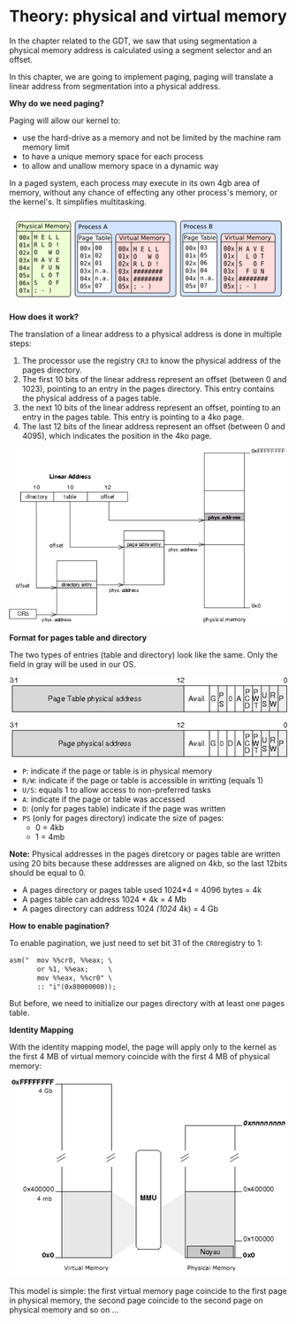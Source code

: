 # Theory: physical and virtual memory

In the chapter related to the GDT, we saw that using segmentation a physical memory address is calculated using a segment selector and an offset.

In this chapter, we are going to implement paging, paging will translate a linear address from segmentation into a physical address.

**Why do we need paging?**

Paging will allow our kernel to:

* use the hard-drive as a memory and not be limited by the machine ram memory limit
* to have a unique memory space for each process
* to allow and unallow memory space in a dynamic way

In a paged system, each process may execute in its own 4gb area of memory, without any chance of effecting any other process's memory, or the kernel's. It simplifies multitasking.

![Processes memories](.gitbook/assets/processes.png)

**How does it work?**

The translation of a linear address to a physical address is done in multiple steps:

1. The processor use the registry `CR3` to know the physical address of the pages directory.
2. The first 10 bits of the linear address represent an offset (between 0 and 1023), pointing to an entry in the pages directory. This entry contains the physical address of a pages table.
3. the next 10 bits of the linear address represent an offset, pointing to an entry in the pages table. This entry is pointing to a 4ko page.
4. The last 12 bits of the linear address represent an offset (between 0 and 4095), which indicates the position in the 4ko page.

![Address translation](.gitbook/assets/paging_memory.png)

**Format for pages table and directory**

The two types of entries (table and directory) look like the same. Only the field in gray will be used in our OS.

![Page directory entry](.gitbook/assets/page_directory_entry.png)

![Page table entry](.gitbook/assets/page_table_entry.png)

* `P`: indicate if the page or table is in physical memory
* `R/W`: indicate if the page or table is accessible in writting (equals 1)
* `U/S`: equals 1 to allow access to non-preferred tasks
* `A`: indicate if the page or table was accessed
* `D`: (only for pages table) indicate if the page was written
* `PS` (only for pages directory) indicate the size of pages:
  * 0 = 4kb
  * 1 = 4mb

**Note:** Physical addresses in the pages diretcory or pages table are written using 20 bits because these addresses are aligned on 4kb, so the last 12bits should be equal to 0.

* A pages directory or pages table used 1024\*4 = 4096 bytes = 4k
* A pages table can address 1024 \* 4k = 4 Mb
* A pages directory can address 1024 _(1024_ 4k) = 4 Gb

**How to enable pagination?**

To enable pagination, we just need to set bit 31 of the `CR0`registry to 1:

    asm("  mov %%cr0, %%eax; \
           or %1, %%eax;     \
           mov %%eax, %%cr0" \
           :: "i"(0x80000000));

But before, we need to initialize our pages directory with at least one pages table.

**Identity Mapping**

With the identity mapping model, the page will apply only to the kernel as the first 4 MB of virtual memory coincide with the first 4 MB of physical memory:

![Identity Mapping](.gitbook/assets/identitymapping.png)

This model is simple: the first virtual memory page coincide to the first page in physical memory, the second page coincide to the second page on physical memory and so on ...
